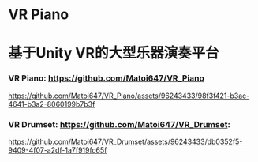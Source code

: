 # VR Piano
# 基于Unity VR的大型乐器演奏平台

### VR Piano: https://github.com/Matoi647/VR_Piano

https://github.com/Matoi647/VR_Piano/assets/96243433/98f3f421-b3ac-4641-b3a2-8060199b7b3f

### VR Drumset: https://github.com/Matoi647/VR_Drumset:

https://github.com/Matoi647/VR_Drumset/assets/96243433/db0352f5-9409-4f07-a2df-1a7f919fc65f
